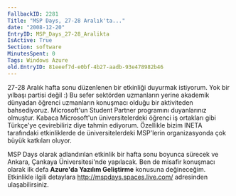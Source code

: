 ```yaml
---
FallbackID: 2281
Title: "MSP Days, 27-28 Aralık'ta..."
date: "2008-12-20"
EntryID: MSP_Days_27-28_Aralikta
IsActive: True
Section: software
MinutesSpent: 0
Tags: Windows Azure
old.EntryID: 81eeef7d-e0bf-4b27-aadb-93e478982b46
---
```

27-28 Aralık hafta sonu düzenlenen bir etkinliği duyurmak istiyorum. Yok
bir yılbaşı partisi değil :) Bu sefer sektörden uzmanların yerine
akademik dünyadan öğrenci uzmanların konuşmacı olduğu bir aktiviteden
bahsediyoruz. Microsoft'un Student Partner programını duyanlarınız
olmuştur. Kabaca Microsoft'un üniversitelerdeki öğrenci iş ortakları
gibi Türkçe'ye çevirebiliriz diye tahmin ediyorum. Özellikle bizim INETA
tarafındaki etkinliklerde de üniversitelerdeki MSP'lerin organizasyonda
çok büyük katkıları oluyor.

MSP Days olarak adlandırılan etkinlik bir hafta sonu boyunca sürecek ve
Ankara, Çankaya Üniversitesi'nde yapılacak. Ben de misafir konuşmacı
olarak ilk defa **Azure'da Yazılım Geliştirme** konusuna değineceğim.
Etkinlikle ilgili detaylara <http://mspdays.spaces.live.com/> adresinden
ulaşabilirsiniz.


